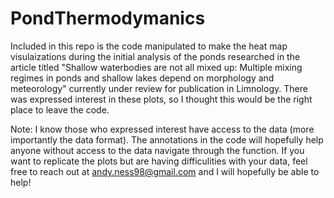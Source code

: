 # PondThermodymanics
Included in this repo is the code manipulated to make the heat map visulaizations during the initial analysis of the ponds researched in the article titled "Shallow waterbodies are not all mixed up: Multiple mixing regimes in ponds and shallow lakes depend on morphology and meteorology" currently under review for publication in Limnology. There was expressed interest in these plots, so I thought this would be the right place to leave the code.

Note: I know those who expressed interest have access to the data (more importantly the data format). The annotations in the code will hopefully help anyone without access to the data navigate through the function. If you want to replicate the plots but are having difficulities with your data, feel free to reach out at andy.ness98@gmail.com and I will hopefully be able to help! 


